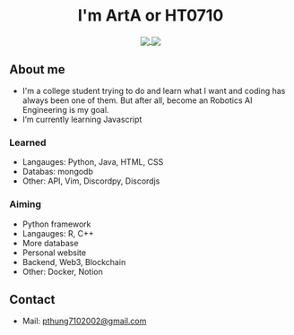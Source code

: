 <h1 align="center">I'm ArtA or HT0710</h1>

<p align="center">
<a href="https://github.com/anuraghazra/github-readme-stats">
  <img align="center" src="https://github-readme-stats.vercel.app/api?username=HT0710&show_icons=true&theme=dark"/>
  <img align="center" src="https://github-readme-stats.vercel.app/api/top-langs/?username=HT0710&langs_count=3"/>
</a>
</p>

## About me
- I'm a college student trying to do and learn what I want and coding has always been one of them. But after all, become an Robotics AI Engineering is my goal.
- I’m currently learning Javascript

### Learned
- Langauges: Python, Java, HTML, CSS
- Databas: mongodb
- Other: API, Vim, Discordpy, Discordjs

### Aiming
- Python framework
- Langauges: R, C++
- More database
- Personal website
- Backend, Web3, Blockchain
- Other: Docker, Notion

## Contact
- Mail: pthung7102002@gmail.com

